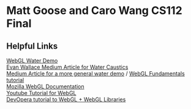 # Matt Goose and Caro Wang CS112 Final


## Helpful Links
[WebGL Water Demo](http://madebyevan.com/webgl-water) \
[Evan Wallace Medium Article for Water Caustics](https://medium.com/@evanwallace/rendering-realtime-caustics-in-webgl-2a99a29a0b2c) \
[Medium Article for a more general water demo](https://medium.com/@martinRenou/real-time-rendering-of-water-caustics-59cda1d74aa) /
[WebGL Fundamentals tutorial](https://webglfundamentals.org/webgl/lessons/webgl-fundamentals.html) \
[Mozilla WebGL Documentation](https://developer.mozilla.org/en-US/docs/Web/API/WebGL_API/Tutorial/Getting_started_with_WebGL) \
[Youtube Tutorial for WebGL](https://youtu.be/kB0ZVUrI4Aw) \
[DevOpera tutorial to WebGL + WebGL Libraries](https://dev.opera.com/articles/introduction-to-webgl-part-1/)
